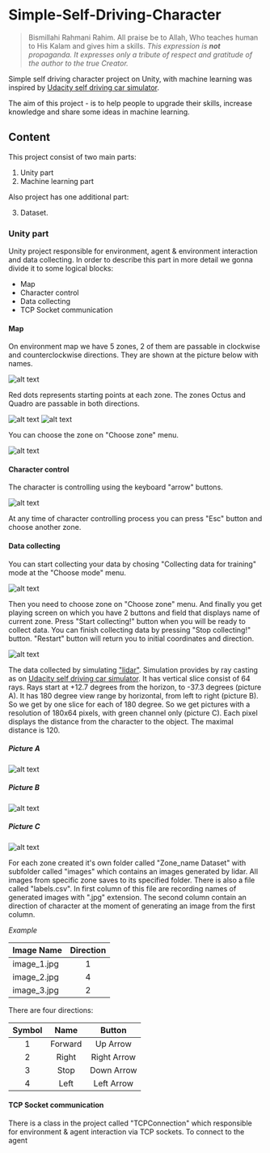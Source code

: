 # Simple-Self-Driving-Character

> Bismillahi Rahmani Rahim. All praise be to Allah, Who teaches human to His Kalam and gives him a skills. *This expression is **not** propaganda. It expresses only a tribute of respect and gratitude of the author to the true Creator.*

Simple self driving character project on Unity, with machine learning was inspired by [Udacity self driving car simulator](https://github.com/udacity/self-driving-car-sim). 

The aim of this project - is to help people to upgrade their skills, increase knowledge and share some ideas in machine learning. 

## Content
This project consist of two main parts: 
1. Unity part
2. Machine learning part

Also project has one additional part: 

3. Dataset. 

### Unity part
Unity project responsible for environment, agent & environment interaction and data collecting. In order to describe this part in more detail we gonna divide it to some logical blocks:

+ Map
+ Character control
+ Data collecting
+ TCP Socket communication

#### Map
On environment map we have 5 zones, 2 of them are passable in clockwise and counterclockwise directions. They are shown at the picture below with names.

![alt text](https://github.com/meiirzhan24/icon48.png "Map")

Red dots represents starting points at each zone. The zones Octus and Quadro are passable in both directions.

![alt text](https://github.com/meiirzhan24/icon48.png "Octus") ![alt text](https://github.com/meiirzhan24/icon48.png "Quadro")

You can choose the zone on "Choose zone" menu.

![alt text](https://github.com/meiirzhan24/icon48.png "Zones")

#### Character control
The character is controlling using the keyboard "arrow" buttons.

![alt text](https://github.com/meiirzhan24/icon48.png "Arrow buttons")

At any time of character controlling process you can press "Esc" button and choose another zone.

#### Data collecting
You can start collecting your data by chosing "Collecting data for training" mode at the "Choose mode" menu.

![alt text](https://github.com/meiirzhan24/icon48.png "Modes")

Then you need to choose zone on "Choose zone" menu. And finally you get playing screen on which you have 2 buttons and field that displays name of current zone. Press "Start collecting!" button when you will be ready to collect data. You can finish collecting data by pressing "Stop collecting!" button. "Restart" button will return you to initial coordinates and direction.

![alt text](https://github.com/meiirzhan24/icon48.png "Playing screen")

The data collected by simulating ["lidar"](https://en.wikipedia.org/wiki/Lidar). Simulation provides by ray casting as on [Udacity self driving car simulator](https://github.com/udacity/self-driving-car-sim). It has vertical slice consist of 64 rays. Rays start at +12.7 degrees from the horizon, to -37.3 degrees (picture A). It has 180 degree view range by horizontal, from left to right (picture B). So we get by one slice for each of 180 degree. So we get pictures with a resolution of 180х64 pixels, with green channel only (picture C). Each pixel displays the distance from the character to the object. The maximal distance is 120. 

##### *Picture A*
![alt text](https://github.com/meiirzhan24/icon48.png "Slice")

##### *Picture B*
![alt text](https://github.com/meiirzhan24/icon48.png "View")

##### *Picture C*
![alt text](https://github.com/meiirzhan24/icon48.png "Lidar")

For each zone created it's own folder called "Zone_name Dataset" with subfolder called "images" which contains an images generated by lidar. All images from specific zone saves to its specified folder. There is also a file called "labels.csv". In first column of this file are recording names of generated images with ".jpg" extension. The second column contain an direction of character at the moment of generating an image from the first column.

*Example*

|    Image Name    | Direction |
|------------------|:---------:|
|   image_1.jpg    |     1     |
|   image_2.jpg    |     4     |
|   image_3.jpg    |     2     |

There are four directions:

| Symbol |  Name   |   Button    |
|:------:|:-------:|:-----------:|
|    1   | Forward |  Up Arrow   |
|    2   |  Right  | Right Arrow |
|    3   |  Stop   | Down Arrow  |
|    4   |  Left   | Left Arrow  |

#### TCP Socket communication
There is a class in the project called "TCPConnection" which responsible for environment & agent interaction via TCP sockets. To connect to the agent 


